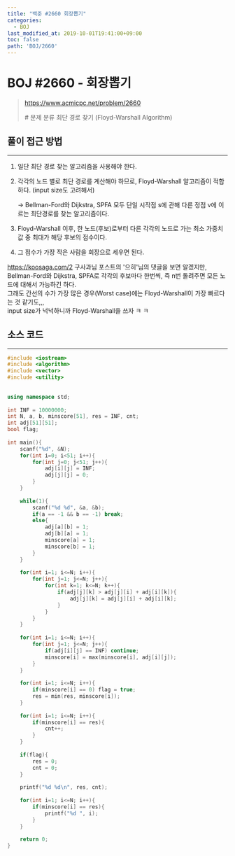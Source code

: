 ```yaml
---
title: "백준 #2660 회장뽑기"
categories: 
  - BOJ
last_modified_at: 2019-10-01T19:41:00+09:00
toc: false
path: 'BOJ/2660'
---
```


# BOJ #2660 - 회장뽑기

> https://www.acmicpc.net/problem/2660
>
> \# 문제 분류
> 최단 경로 찾기 (Floyd-Warshall Algorithm)



## 풀이 접근 방법 

---

1. 일단 최단 경로 찾는 알고리즘을 사용해야 한다.

2. 각각의 노드 별로 최단 경로를 계산해야 하므로, Floyd-Warshall 알고리즘이 적합하다. (input size도 고려해서)

   → Bellman-Ford와 Dijkstra, SPFA 모두 단일 시작점 s에 관해 다른 정점 v에 이르는 최단경로를 찾는 알고리즘이다.

3. Floyd-Warshall 이후, 한 노드(후보)로부터 다른 각각의 노드로 가는 최소 가중치 값 중 최대가 해당 후보의 점수이다.
4. 그 점수가 가장 작은 사람을 회장으로 세우면 된다.

https://koosaga.com/2 구사과님 포스트의 '으히'님의 댓글을 보면 알겠지만,<br>Bellman-Ford와 Dijkstra, SPFA로 각각의 후보마다 한번씩, 즉 n번 돌려주면 모든 노드에 대해서 가능하긴 하다.<br>그래도 간선의 수가 가장 많은 경우(Worst case)에는 Floyd-Warshall이 가장 빠르다는 것 같기도,,,<br>input size가 넉넉하니까 Floyd-Warshall을 쓰자 ㅋ ㅋ



## 소스 코드

---

``` c++
#include <iostream>
#include <algorithm>
#include <vector>
#include <utility>
 
 
using namespace std;
 
int INF = 10000000;
int N, a, b, minscore[51], res = INF, cnt;
int adj[51][51];
bool flag;
 
int main(){
    scanf("%d", &N);
    for(int i=0; i<51; i++){
        for(int j=0; j<51; j++){
            adj[i][j] = INF;
            adj[j][j] = 0;
        }
    }
 
    while(1){
        scanf("%d %d", &a, &b);
        if(a == -1 && b == -1) break;
        else{
            adj[a][b] = 1;
            adj[b][a] = 1;
            minscore[a] = 1;
            minscore[b] = 1;
        }
    }
 
    for(int i=1; i<=N; i++){
        for(int j=1; j<=N; j++){
            for(int k=1; k<=N; k++){
                if(adj[j][k] > adj[j][i] + adj[i][k]){
                    adj[j][k] = adj[j][i] + adj[i][k];
                }
            }
        }
    }
 
    for(int i=1; i<=N; i++){
        for(int j=1; j<=N; j++){
            if(adj[i][j] == INF) continue;
            minscore[i] = max(minscore[i], adj[i][j]);
        }
    }
 
    for(int i=1; i<=N; i++){
        if(minscore[i] == 0) flag = true;
        res = min(res, minscore[i]);
    }
 
    for(int i=1; i<=N; i++){
        if(minscore[i] == res){
            cnt++;
        }
    }
 
    if(flag){
        res = 0;
        cnt = 0;
    }
 
    printf("%d %d\n", res, cnt);
 
    for(int i=1; i<=N; i++){
        if(minscore[i] == res){
            printf("%d ", i);
        }
    }
 
    return 0;
}
```

